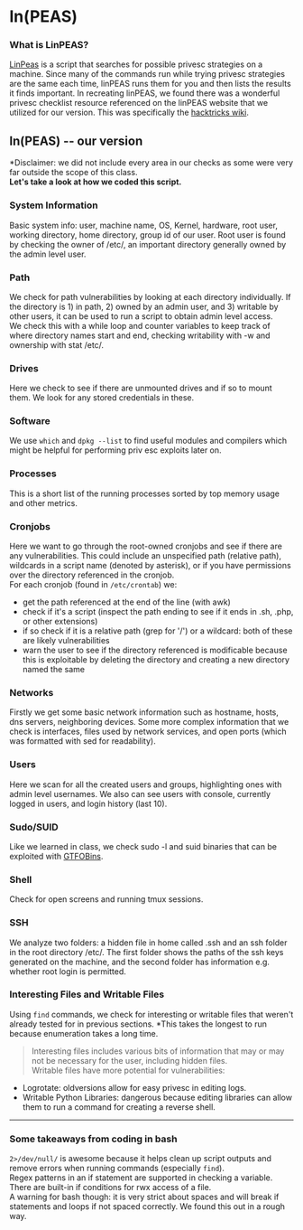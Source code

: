 # ln(PEAS)

### What is LinPEAS?  
[LinPeas](https://github.com/peass-ng/PEASS-ng/tree/master/linPEAS) is a script that searches for possible privesc strategies on a machine. Since many of the commands run while trying privesc strategies are the same each time, linPEAS runs them for you and then lists the results it finds important. 
In recreating linPEAS, we found there was a wonderful privesc checklist resource referenced on the linPEAS website that we utilized for our version. This was specifically the [hacktricks wiki](https://book.hacktricks.wiki/en/linux-hardening/linux-privilege-escalation-checklist.html).

## ln(PEAS) -- our version
*Disclaimer: we did not include every area in our checks as some were very far outside the scope of this class.  
**Let's take a look at how we coded this script.**

### System Information
Basic system info: user, machine name, OS, Kernel, hardware, root user, working directory, home directory, group id of our user. Root user is found by checking the owner of /etc/, an important directory generally owned by the admin level user.

### Path
We check for path vulnerabilities by looking at each directory individually. If the directory is 1) in path, 2) owned by an admin user, and 3) writable by other users, it can be used to run a script to obtain admin level access.   
We check this with a while loop and counter variables to keep track of where directory names start and end, checking writability with -w and ownership with stat /etc/.

### Drives
Here we check to see if there are unmounted drives and if so to mount them. We look for any stored credentials in these.

### Software
We use `which` and `dpkg --list` to find useful modules and compilers which might be helpful for performing priv esc exploits later on.

### Processes
This is a short list of the running processes sorted by top memory usage and other metrics.

### Cronjobs
Here we want to go through the root-owned cronjobs and see if there are any vulnerabilities. This could include an unspecified path (relative path), wildcards in a script name (denoted by asterisk), or if you have permissions over the directory referenced in the cronjob.  
For each cronjob (found in `/etc/crontab`) we:
- get the path referenced at the end of the line (with awk)
- check if it's a script (inspect the path ending to see if it ends in .sh, .php, or other extensions)
- if so check if it is a relative path (grep for '/') or a wildcard: both of these are likely vulnerabilities
- warn the user to see if the directory referenced is modificable because this is exploitable by deleting the directory and creating a new directory named the same

### Networks
Firstly we get some basic network information such as hostname, hosts, dns servers, neighboring devices. Some more complex information that we check is interfaces, files used by network services, and open ports (which was formatted with sed for readability).

### Users
Here we scan for all the created users and groups, highlighting ones with admin level usernames. We also can see users with console, currently logged in users, and login history (last 10).

### Sudo/SUID
Like we learned in class, we check sudo -l and suid binaries that can be exploited with [GTFOBins](https://gtfobins.github.io/).

### Shell
Check for open screens and running tmux sessions.

### SSH
We analyze two folders: a hidden file in home called .ssh and an ssh folder in the root directory /etc/. The first folder shows the paths of the ssh keys generated on the machine, and the second folder has information e.g. whether root login is permitted. 

### Interesting Files and Writable Files
Using `find` commands, we check for interesting or writable files that weren't already tested for in previous sections. 
*This takes the longest to run because enumeration takes a long time.
> Interesting files includes various bits of information that may or may not be necessary for the user, including hidden files.  
> Writable files have more potential for vulnerabilities:
- Logrotate: oldversions allow for easy privesc in editing logs.
- Writable Python Libraries: dangerous because editing libraries can allow them to run a command for creating a reverse shell. 

--- 

### Some takeaways from coding in bash
`2>/dev/null/` is awesome because it helps clean up script outputs and remove errors when running commands (especially `find`).  
Regex patterns in an if statement are supported in checking a variable.  
There are built-in if conditions for rwx access of a file.  
A warning for bash though: it is very strict about spaces and will break if statements and loops if not spaced correctly. We found this out in a rough way.